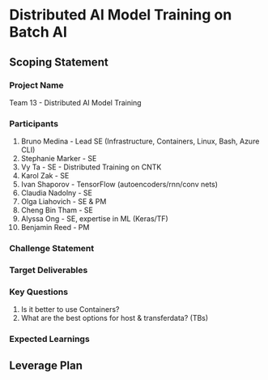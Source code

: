 # Distributed AI Model Training on Batch AI 

## Scoping Statement

### Project Name

Team 13 - Distributed AI Model Training

### Participants

 1. Bruno Medina - Lead SE (Infrastructure, Containers, Linux, Bash, Azure CLI)
 1. Stephanie Marker - SE
 1. Vy Ta - SE - Distributed Training on CNTK
 1. Karol Zak - SE
 1. Ivan Shaporov - TensorFlow (autoencoders/rnn/conv nets)
 1. Claudia Nadolny - SE
 1. Olga Liahovich - SE & PM
 1. Cheng Bin Tham - SE
 1. Alyssa Ong - SE, expertise in ML (Keras/TF)
 1. Benjamin Reed - PM

### Challenge Statement

### Target Deliverables

### Key Questions

1. Is it better to use Containers?
1. What are the best options for host & transferdata? (TBs)

### Expected Learnings

## Leverage Plan

###
